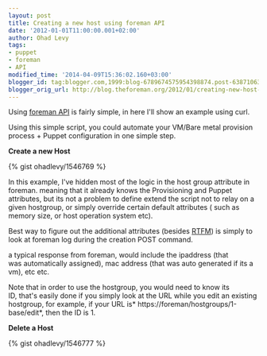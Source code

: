 ```yaml
---
layout: post
title: Creating a new host using foreman API
date: '2012-01-01T11:00:00.001+02:00'
author: Ohad Levy
tags:
- puppet
- foreman
- API
modified_time: '2014-04-09T15:36:02.160+03:00'
blogger_id: tag:blogger.com,1999:blog-6789674575954398874.post-6387106321044045589
blogger_orig_url: http://blog.theforeman.org/2012/01/creating-new-host-using-foreman-api.html
---
```


Using [foreman API](http://theforeman.org/projects/foreman/wiki/API) is
fairly simple, in here I'll show an example using curl.

Using this simple script, you could automate your VM/Bare metal
provision process + Puppet configuration in one simple step.

<!--more-->

**Create a new Host**

{% gist ohadlevy/1546769 %}

In this example, I've hidden most of the logic in the host group
attribute in foreman.
meaning that it already knows the Provisioning and Puppet attributes,
but its not a problem to define extend the script not to relay on a
given hostgroup, or simply override certain default attributes ( such as
memory size, or host operation system etc).

Best way to figure out the additional attributes (besides
[RTFM](http://theforeman.org/projects/foreman/wiki/API)) is simply to
look at foreman log during the creation POST command.

a typical response from foreman, would include the ipaddress (that
was automatically assigned), mac address (that was auto generated if its
a vm), etc etc.

Note that in order to use the hostgroup, you would need to know its
ID, that's easily done if you simply look at the URL while you edit an
existing hostgroup, for example, if
your URL is* https://foreman/hostgroups/1-base/edit*, then the ID is
1.

**Delete a Host**

{% gist ohadlevy/1546777 %}
